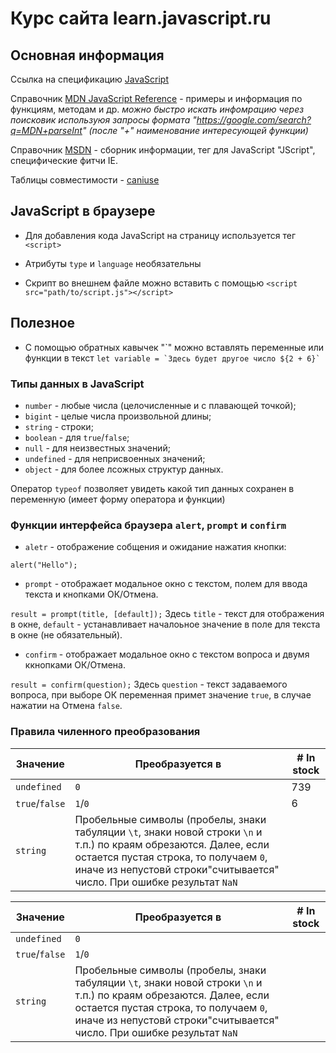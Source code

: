 # Курс сайта learn.javascript.ru

## Основная информация

Ссылка на спецификацию [JavaScript](https://www.ecma-international.org/publications-and-standards/standards/ecma-262/)

Справочник [MDN JavaScript Reference](https://developer.mozilla.org/ru/docs/Web/JavaScript/Reference) - примеры и информация по функциям, методам и др.
*можно быстро искать инфомрацию через поисковик используюя запросы формата "https://google.com/search?q=MDN+parseInt" (после "+" наименование интересующей функции)*

Справочник [MSDN](https://msdn.microsoft.com/) - сборник информации, тег для JavaScript "JScript", специфические фитчи IE.

Таблицы совместимости - [caniuse](http://caniuse.com)

## JavaScript в браузере

+ Для добавления кода JavaScript на страницу используется тег `<script>`

+ Атрибуты `type` и `language` необязательны

+ Скрипт во внешнем файле можно вставить с помощью `<script src="path/to/script.js"></script>`

## Полезное

+ С помощью обратных кавычек "\`" можно вставлять переменные или функции в текст ```let variable = `Здесь будет другое число ${2 + 6}` ```

### Типы данных в JavaScript

+ `number` - любые числа (целочисленные и с плавающей точкой);
+ `bigint` - целые числа произвольной длины;
+ `string` - строки;
+ `boolean` - для `true`/`false`;
+ `null` - для неизвестных значений;
+ `undefined` - для неприсвоенных значений;
+ `object` - для более лсожных структур данных.

Оператор `typeof` позволяет увидеть какой тип данных сохранен в переменную (имеет форму оператора и функции)

### Функции интерфейса браузера `alert`, `prompt` и `confirm`

+ `aletr` - отображение собщения и ожидание нажатия кнопки:

```alert("Hello");```

+ `prompt` - отображает модальное окно с текстом, полем для ввода текста и кнопками ОК/Отмена.

```result = prompt(title, [default]);```
Здесь `title` - текст для отображения в окне, `default` - устанавливает началоьное значение в поле для текста в окне (не обязательный).

+ `confirm` - отображает модальное окно с текстом вопроса и двумя ккнопками ОК/Отмена.

```result = confirm(question);```
Здесь `question` - текст задаваемого вопроса, при выборе ОК переменная примет значение `true`, в случае нажатии на Отмена `false`.

### Правила чиленного преобразования

Значение | Преобразуется в | # In stock
---|---|---
`undefined`|`0`| 739
`true`/`false`|`1`/`0`| 6
`string` | Пробельные символы (пробелы, знаки табуляции `\t`, знаки новой строки `\n` и т.п.) по краям обрезаются. Далее, если остается пустая строка, то получаем `0`, иначе из непустовй строки"считывается" число. При ошибке результат `NaN`

Значение | Преобразуется в | # In stock
---|---|---
`undefined`|`0`
`true`/`false`|`1`/`0`
`string` | Пробельные символы (пробелы, знаки табуляции `\t`, знаки новой строки `\n` и т.п.) по краям обрезаются. Далее, если остается пустая строка, то получаем `0`, иначе из непустовй строки"считывается" число. При ошибке результат `NaN`